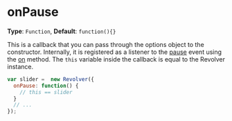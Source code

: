 # onPause

**Type**: `Function`, **Default**: `function(){}`

This is a callback that you can pass through the options object to the constructor. Internally, it is registered as a listener to the [pause](../events/pause.md) event using the [on](../methods/on.md) method. The `this` variable inside the callback is equal to the Revolver instance.

```javascript
var slider =  new Revolver({
  onPause: function() {
    // this == slider
  }
  // ...
});
```